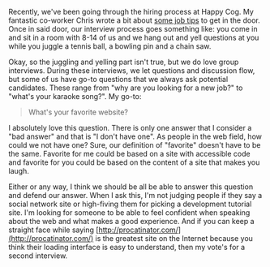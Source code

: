 

Recently, we've been going through the hiring process at Happy Cog. My fantastic co-worker Chris wrote a bit
about [some job
tips](http://cognition.happycog.com/article/before-you-hit-send-a-few-honest-tips-for-job-seeking-designers)
to get in the door. Once in said door, our interview process goes something like: you come in and sit in a
room with 8-14 of us and we hang out and yell questions at you while you juggle a tennis ball, a bowling pin
and a chain saw. 

Okay, so the juggling and yelling part isn't true, but we do love group interviews. During these interviews,
we let questions and discussion flow, but some of us have go-to questions that we always ask potential
candidates. These range from "why are you looking for a new job?" to "what's your karaoke song?". My
go-to:

> What's your favorite website?

I absolutely love this question. There is only one answer that I consider a "bad answer" and that is "I don't
have one". As people in the web field, how could we not have one? Sure, our definition of "favorite" doesn't
have to be the same. Favorite for me could be based on a site with accessible code and favorite for you could
be based on the content of a site that makes you laugh. 

Either or any way, I think we should be all be able to answer this question and defend our answer. When I ask
this, I'm not judging people if they say a social network site or high-fiving them for picking a development
tutorial site. I'm looking for someone to be able to feel confident when speaking about the web and what makes
a good experience. And if you can keep a straight face while saying
[http://procatinator.com/](http://procatinator.com/) is the greatest site on the Internet because you think
their loading interface is easy to understand, then my vote's for a second interview. 